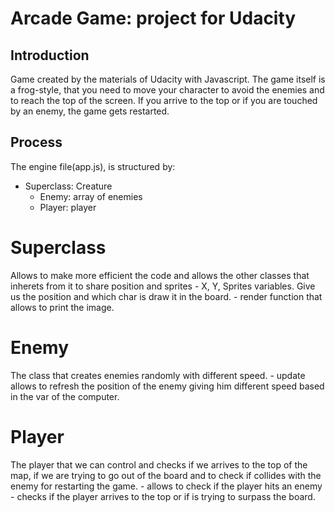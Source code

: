 # Arcade Game: project for Udacity 

## Introduction

Game created by the materials of Udacity with Javascript. The game itself is a frog-style, that you need to move your character to avoid the enemies and to reach the top of the screen. If you arrive to the top or if you are touched by an enemy, the game gets restarted.

## Process

The engine file(app.js), is structured by:

- Superclass: Creature
    - Enemy: array of enemies
    - Player: player
    
# Superclass

Allows to make more efficient the code and allows the other classes that inherets from it to share position and sprites
    - X, Y, Sprites variables. Give us the position and which char is draw it in the board.
    - render function that allows to print the image.

# Enemy

The class that creates enemies randomly with different speed.
    - update allows to refresh the position of the enemy giving him different speed based in the var of the computer.

# Player

The player that we can control and checks if we arrives to the top of the map, if we are trying to go out of the board and to check if collides with the enemy for restarting the game.
    - allows to check if the player hits an enemy
    - checks if the player arrives to the top or if is trying to surpass the board.
